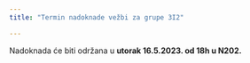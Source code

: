 ```yaml
---
title: "Termin nadoknade vežbi za grupe 3I2"

---
```


Nadoknada će biti održana u **utorak 16.5.2023. od 18h u N202.**
